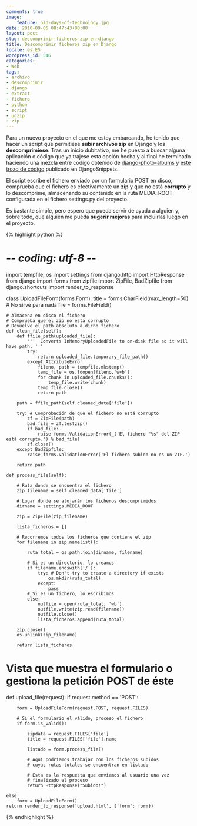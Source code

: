 ```yaml
---
comments: true
image:
    feature: old-days-of-technology.jpg
date: 2010-09-05 08:47:43+00:00
layout: post
slug: descomprimir-ficheros-zip-en-django
title: Descomprimir ficheros zip en Django
locale: es_ES
wordpress_id: 546
categories:
- Web
tags:
- archivo
- descomprimir
- django
- extract
- fichero
- python
- script
- unzip
- zip
---
```


Para un nuevo proyecto en el que me estoy embarcando, he tenido que hacer un script que permitiese **subir archivos zip** en Django y los **descomprimiese**. Tras un inicio dubitativo, me he puesto a buscar alguna aplicación o código que ya trajese esta opción hecha y al final he terminado haciendo una mezcla entre código obtenido de [django-photo-albums](http://code.google.com/p/django-photo-albums/) y [este trozo de código](http://djangosnippets.org/snippets/1893/) publicado en DjangoSnippets.

El script escribe el fichero enviado por un formulario POST en disco, comprueba que el fichero es efectivamente un **zip** y que no está **corrupto** y lo descomprime, almacenando su contenido en la ruta MEDIA_ROOT configurada en el fichero settings.py del proyecto.

Es bastante simple, pero espero que pueda servir de ayuda a alguien y, sobre todo, que alguien me pueda **sugerir mejoras** para incluirlas luego en el proyecto.



{% highlight python %}
# -*- coding: utf-8 -*-

import tempfile, os
import settings
from django.http import HttpResponse
from django import forms
from zipfile import ZipFile, BadZipfile
from django.shortcuts import render_to_response

class UploadFileForm(forms.Form):
	title = forms.CharField(max_length=50) # No sirve para nada
	file  = forms.FileField()

	# Almacena en disco el fichero
	# Comprueba que el zip no está corrupto
	# Devuelve el path absoluto a dicho fichero
	def clean_file(self):
		def ffile_path(uploaded_file):
			'''  Converts InMemoryUploadedFile to on-disk file so it will have path. '''
			try:
				return uploaded_file.temporary_file_path()
			except AttributeError:
				fileno, path = tempfile.mkstemp()
				temp_file = os.fdopen(fileno,'w+b')
				for chunk in uploaded_file.chunks():
					temp_file.write(chunk)
				temp_file.close()
				return path

		path = ffile_path(self.cleaned_data['file'])

		try: # Comprobación de que el fichero no está corrupto
			zf = ZipFile(path)
			bad_file = zf.testzip()
			if bad_file:
				raise forms.ValidationError(_('El fichero "%s" del ZIP está corrupto.') % bad_file)
			zf.close()
		except BadZipfile:
			raise forms.ValidationError('El fichero subido no es un ZIP.')

		return path

	def process_file(self):

		# Ruta donde se encuentra el fichero
		zip_filename = self.cleaned_data['file']

		# Lugar donde se alojarán los ficheros descomprimidos
		dirname = settings.MEDIA_ROOT

		zip = ZipFile(zip_filename)

		lista_ficheros = []

		# Recorremos todos los ficheros que contiene el zip
		for filename in zip.namelist():

			ruta_total = os.path.join(dirname, filename)

			# Si es un directorio, lo creamos
			if filename.endswith('/'):
				try: # Don't try to create a directory if exists
					os.mkdir(ruta_total)
				except:
					pass
			# Si es un fichero, lo escribimos
			else:
				outfile = open(ruta_total, 'wb')
				outfile.write(zip.read(filename))
				outfile.close()
				lista_ficheros.append(ruta_total)

		zip.close()
		os.unlink(zip_filename)

		return lista_ficheros

# Vista que muestra el formulario o gestiona la petición POST de éste
def upload_file(request):
	if request.method == 'POST':

		form = UploadFileForm(request.POST, request.FILES)

		# Si el formulario el válido, proceso el fichero
		if form.is_valid():

			zipdata = request.FILES['file']
			title = request.FILES['file'].name

			listado = form.process_file()

			# Aquí podríamos trabajar con los ficheros subidos
			# cuyas rutas totales se encuentran en listado

			# Esta es la respuesta que enviamos al usuario una vez
			# finalizado el proceso
			return HttpResponse("Subido!")

	else:
		form = UploadFileForm()
	return render_to_response('upload.html', {'form': form})
{% endhighlight %}
